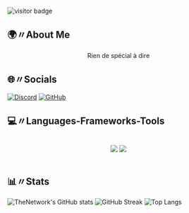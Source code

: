 ![visitor badge](https://visitor-badge.laobi.icu/badge?page_id=systemsps.systemsps)

## 🌍〃About Me

<div align="center">
 
Rien de spécial à dire

</div>

## 🌐〃Socials

[![Discord](https://img.shields.io/badge/-Discord-5865F2?style=flat-square&logo=Discord&logoColor=white)](<https://discord.com/users/1200851369226149998>)
[![GitHub](https://img.shields.io/badge/-GitHub-181717?style=flat-square&logo=GitHub&logoColor=white)](https://github.com/systemsps)

## 💻〃Languages-Frameworks-Tools
<br/>
<div align="center">
    <img src="https://skillicons.dev/icons?i=vscode,github,figma,discordjs" />
    <img src="https://skillicons.dev/icons?i=html,css,nodejs,python,javascript,lua,aiml" /><br>
</div>
<br/>

## 📊〃Stats

![TheNetwork's GitHub stats](https://github-readme-stats.vercel.app/api?username=systemsps&show_icons=true&theme=merko)
![GitHub Streak](https://github-readme-streak-stats.herokuapp.com/?user=systemsps&theme=merko)
![Top Langs](https://github-readme-stats.vercel.app/api/top-langs/?username=systemsps&theme=merko)


